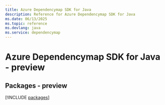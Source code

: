 ```yaml
---
title: Azure Dependencymap SDK for Java
description: Reference for Azure Dependencymap SDK for Java
ms.date: 06/13/2025
ms.topic: reference
ms.devlang: java
ms.service: dependencymap
---
```

# Azure Dependencymap SDK for Java - preview
## Packages - preview
[!INCLUDE [packages](dependencymap-index.md)]
